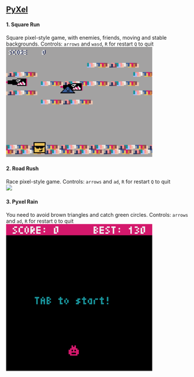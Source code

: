 ## [PyXel](https://github.com/kitao/pyxel) <br />
#### 1. Square Run<br />
Square pixel-style game, with enemies, friends, moving and stable backgrounds. Controls: `arrows` and `wasd`, `R` for restart `Q` to quit<br />
<img src="/PyXel/Square_Run/pics/gameplay.gif" width="400">

#### 2. Road Rush<br />
Race pixel-style game. Controls: `arrows` and `ad`, `R` for restart `Q` to quit<br />
<img src="/PyXel/Road_Rush/pics/lvl_1.gif" width="300">

#### 3. Pyxel Rain<br />
You need to avoid brown triangles and catch green circles. Controls: `arrows` and `ad`, `R` for restart `Q` to quit<br />
<img src="/PyXel/Pyxel_Rain/pics/pyxel_rain_gameplay.gif" width="400">
